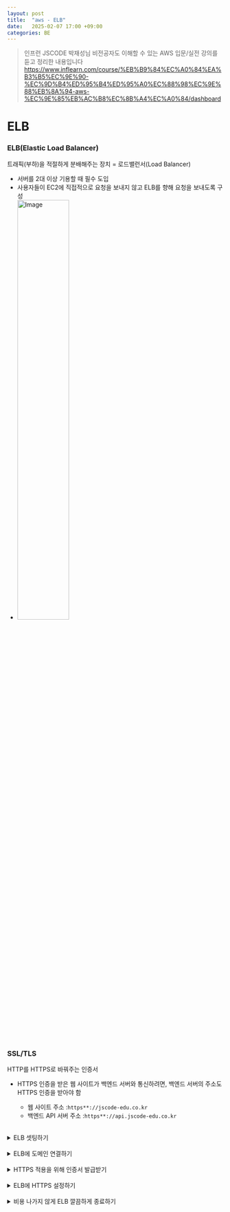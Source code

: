 ```yaml
---
layout: post
title:  "aws - ELB"
date:   2025-02-07 17:00 +09:00
categories: BE
---
```

> 인프런 JSCODE 박재성님 비전공자도 이해할 수 있는 AWS 입문/실전 강의를 듣고 정리한 내용입니다   
https://www.inflearn.com/course/%EB%B9%84%EC%A0%84%EA%B3%B5%EC%9E%90-%EC%9D%B4%ED%95%B4%ED%95%A0%EC%88%98%EC%9E%88%EB%8A%94-aws-%EC%9E%85%EB%AC%B8%EC%8B%A4%EC%A0%84/dashboard

# ELB
### ELB(Elastic Load Balancer)   
트래픽(부하)을 적절하게 분배해주는 장치 = 로드밸런서(Load Balancer)
- 서버를 2대 이상 기용할 때 필수 도입
- 사용자들이 EC2에 직접적으로 요청을 보내지 않고 ELB를 향해 요청을 보내도록 구성
- <img width="50%" alt="Image" src="https://github.com/user-attachments/assets/8f426d64-0684-464a-bc91-50df24978718" />

### SSL/TLS
HTTP를 HTTPS로 바꿔주는 인증서
- HTTPS 인증을 받은 웹 사이트가 백엔드 서버와 통신하려면, 백엔드 서버의 주소도 HTTPS 인증을 받아야 함  

    - 웹 사이트 주소 :`https**://jscode-edu.co.kr`
    - 백엔드 API 서버 주소 :`https**://api.jscode-edu.co.kr`


<br />

<details>
<summary>ELB 셋팅하기</summary>
<div markdown="1">

`AWS > EC2 > 로드밸런싱 > 로드밸런서`

1. 리전(Region)을 선택

2. 로드 밸런서 생성

3. 3가지 로드 밸런서 유형 중 Application Load Balancer(ALB)를 선택
- 기본 구성
    - 체계
        - **인터넷 경계**와 **내부**라는 옵션이 있음
        - **내부** 옵션은 Private IP를 활용할 때 사용
        - 여기선 **인터넷 경계** 옵션을 선택


    - IP 주소 유형
        - **IPv4**와 **듀얼 스택**이라는 옵션이 있음
        - IPv6을 사용하는 EC2 인스턴스가 없다면 **IPv4**를 선택하면 됨


- 네트워크 매핑
    - 로드 밸런서가 어떤 가용 영역으로만 트래픽을 보낼 건지 제한하는 기능


---
`AWS > EC2 > 네트워크 및 보안 > 보안 그룹`
- 보안 그룹 생성
- 인바운드 규칙
    - 80(HTTP), 443(HTTPS) 포트로 모든 IP에 대해 요청을 받을 수 있게 설정
    - 소스는 IPv4로 들어오는 누구나


---
`AWS > EC2 > 로드밸런싱 > 로드밸런서`
4. ELB 만드는 창으로 돌아와서 보안 그룹 등록
- 리스너 및 라우팅
    - 대상 그룹(Target Group, ELB로 들어온 요청을 어디로 보낼지) 생성
    - 대상 유형 선택
        - EC2에서 만든 특정 인스턴스로 트래픽을 전달할 때는 인스턴스 옵션을 선택


    - ELB가 사용자로부터 트래픽을 받아 대상 그룹에게 어떤 방식으로 전달할 지 설정
        - 프토토콜 : 포트 - HTTP 80
        - IP 주소 유형 - IPv4 
        - 프로토콜 버전 - HTTP1


    - 상태 검사(= Health Check, 헬스 체크)
        - ELB는 주기적으로(기본 30초 간격) 대상 그룹에 속해있는 각각의 EC2 인스턴스에 요청을 보냄
            - 그 요청에 대한 200번대(HTTP Status Code) 응답이 잘 날라온다면 서버가 정상적으로 잘 작동되고 있다고 판단
            - 만약 요청을 보냈는데 200번대의 응답이 날라오지 않는다면 서버가 고장났다고 판단, 그 EC2 인스턴스로는 요청(트래픽)을 보내지 않음


        - 특정 EC2 인스턴스 내에 있는 서버가 예상치 못한 에러로 고장나도 효율적인 요청(트래픽)의 분배가 가능해짐
        - 정상적인 헬스 체크 기능을 위해 EC2 인스턴스에서 작동하고 있는 백엔드 서버에 Health Check용 API를 만들어야 함


    - 대상 등록


5. ELB 만드는 창으로 돌아와서 대상 그룹(Target Group) 등록

6. 로드밸런서 생성

7. health check api를 서버에서 넣어주고 서버를 다시 실행시켜주기

- <img width="80%" alt="Image" src="https://github.com/user-attachments/assets/91c63b15-1f71-4cc8-b545-a5a4bf5ee53b" />

- 로드밸런서에 들어가면 나오는 DNS 이름으로도 접근 가능
</div>
</details>

<br />

<details>
<summary>ELB에 도메인 연결하기</summary>
<div markdown="1">

1. Route 53에서 EC2에 연결되어 있던 레코드 삭제

2. Route 53에서 ELB에 도메인 연결
    - 레코드 생성
    - 레코드 유형은 A
    - 별칭 키고 트래픽 라우팅 대상은 Application/Classic Load Balancer에 대한 별칭
    - 리전과 로드밸런서 선택
    - 레코드 생성 완료 후 해당 도메인으로 연결 잘 되는지 확인
</div>
</details>

<br />

<details>
<summary>HTTPS 적용을 위해 인증서 발급받기</summary>
<div markdown="1">

`AWS Certificate Manager`

1. 인증서 요청
    - 퍼블릭 인증서 요청
    - 만든 도메인 이름


2. 인증서 검증 : 내가 소유한 도메인이 맞는 지 검증
    - Route 53에서 레코드 생성
    - 레코드 생성


3. 새로고침해서 검증 완료
    - 인증서 나열에서도 확인 가능


</div>
</details>

<br />

<details>
<summary>ELB에 HTTPS 설정하기</summary>
<div markdown="1">

`EC2 > 로드 밸런서 > server > 리스너 및 규칙`
1. 리스너 추가
    - HTTPS에 대한
    - 프로토콜: HTTPS
    - 대상 그룹 선택
    - 보안 리스너 설정
        - 인증서 선택


2. 아까 구매한 도메인에 https://를 붙여서 접속 확인
    - <img width="80%" alt="Image" src="https://github.com/user-attachments/assets/7ab84331-2f9e-4153-89af-fc2dc1561ced" />


3. HTTP로 접속할 경우 HTTPS로 전환되도록 설정
    - 기존 HTTP:80 리스너를 리스너 관리>삭제
    - 리스너 추가
        - 프로토콜: HTTP
        - 라우팅 액션: URL로 리디렉션
        - 포트 입력


4. HTTP로 접속해도 HTTPS로 잘 전환되는 지 확인
</div>
</details>

<br />

<details>
<summary>비용 나가지 않게 ELB 깔끔하게 종료하기</summary>
<div markdown="1">

1. 로드밸런서>작업>로드밸런서 삭제
2. EC2 대시보드>인스턴스>인스턴스 상태>종료
3. 탄력적 IP 연결 해제>릴리즈


</div>
</details>